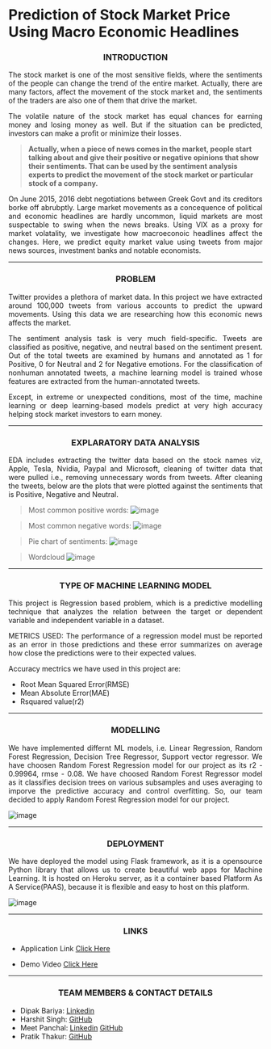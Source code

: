 # Prediction of Stock Market Price Using Macro Economic Headlines

###  <p align="center">  INTRODUCTION </p>  


<p align="justify"> The stock market is one of the most sensitive fields, where the sentiments of the people can change the trend of the entire market. Actually, there are many factors, affect the movement of the stock market and, the sentiments of the traders are also one of them that drive the market. </p>

<p align="justify"> The volatile nature of the stock market has equal chances for earning money and losing money as well. But if the situation can be predicted, investors can make a profit or minimize their losses. </p>

> **Actually, when a piece of news comes in the market, people start talking about and give their positive or negative opinions that show their sentiments. That can be used by the sentiment analysis experts to predict the movement of the stock market or particular stock of a company.**  

<p align="justify"> On June 2015, 2016 debt negotiations between Greek Govt and its creditors borke off abrubptly. Large market movements as a concequence of political and economic headlines are hardly uncommon, liquid markets are most suspectable to swing when the news breaks. Using VIX as a proxy for market volatality, we investigate how macroeconoic headlines affect the changes. Here, we predict equity market value using tweets from major news sources, investment banks and notable economists. </p>  

_________________________________________________________________________________________________________________________________________________________________________________

###  <p align="center"> **PROBLEM**  </p>  


<p align="justify"> Twitter provides a plethora of market data. In this project we have extracted around 100,000 tweets from various accounts to predict the upward movements. Using this data we are researching how this economic news affects the market. </p>

<p align="justify"> The sentiment analysis task is very much field-specific. Tweets are classified as positive, negative, and neutral based on the sentiment present.
Out of the total tweets are examined by humans and annotated as 1 for Positive, 0 for Neutral and 2 for Negative emotions. For the classification of nonhuman annotated tweets, a machine learning model is trained whose features are extracted from the human-annotated tweets. </p>

<p align="justify"> Except, in extreme or unexpected conditions, most of the time, machine learning or deep learning-based models predict at very high accuracy helping stock market investors to earn money. </p>

*********************************************************************************************************************************************************************************

### <p align="center"> **EXPLARATORY DATA ANALYSIS**  </p>  

<p align="justify"> EDA includes extracting the twitter data based on the stock names viz, Apple, Tesla, Nvidia, Paypal and Microsoft, cleaning of twitter data that were pulled i.e., removing unnecessary words from tweets. After cleaning the tweets, below are the plots that were plotted against the sentiments that is Positive, Negative and Neutral. </p>

> Most common positive words:
![image](https://user-images.githubusercontent.com/63631974/137613734-4f797f13-9eb9-4bd1-955b-37e5e801d48e.png) 


> Most common negative words:
![image](https://user-images.githubusercontent.com/63631974/137613755-a28a127d-d35d-4239-bec5-61e2ed541a63.png)

> Pie chart of sentiments:
![image](https://user-images.githubusercontent.com/63631974/137678423-64ed2362-e759-4cb1-b954-97924bca5b01.png)

> Wordcloud
![image](https://user-images.githubusercontent.com/63631974/137678505-6e071b41-c3a8-4b20-93cc-a39e0f968749.png)


---------------------------------------------------------------------------------------------------------------------------------------------------------------------------------


###  <p align="center"> **TYPE OF MACHINE LEARNING MODEL**  </p>  

<p align="justify"> This project is Regression based problem, which is a predictive modelling technique that analyzes the relation between the target or dependent variable and independent variable in a dataset. </p>

<p align="justify"> METRICS USED: The performance of a regression model must be reported as an error in those predictions and these error summarizes on average how close the predictions were to their expected values. </p>

Accuracy mectrics we have used in this project are:

* Root Mean Squared Error(RMSE) 
* Mean Absolute Error(MAE) 
* Rsquared value(r2) 

---------------------------------------------------------------------------------------------------------------------------------------------------------------------------------
### <p align="center"> **MODELLING**  </p>  

<p align="justify"> We have implemented differnt ML models, i.e. Linear Regression, Random Forest Regression, Decision Tree Regressor, Support vector regressor. We have choosen Random Forest Regression model for our project as its r2 - 0.99964, rmse - 0.08. We have choosed Random Forest Regressor model as it classifies decision trees on various subsamples and uses averaging to imporve the predictive accuracy and control overfitting. So, our team decided to apply Random Forest Regression model for our project. </p>

![image](https://user-images.githubusercontent.com/63631974/137613663-88e25be4-b40f-4876-87eb-2280d14a6ad3.png)

---------------------------------------------------------------------------------------------------------------------------------------------------------------------------------
 
### <p align="center"> **DEPLOYMENT**  </p>  

<p align="justify"> We have deployed the model using Flask framework, as it is a opensource Python library that allows us to create beautiful web apps for Machine Learning. It is hosted on Heroku server, as it a container based Platform As A Service(PAAS), because it is flexible and easy to host on this platform. </p>

![image](https://user-images.githubusercontent.com/63631974/137613691-93de716f-224e-4abf-ba58-fc7a9eac38ae.png)

---------------------------------------------------------------------------------------------------------------------------------------------------------------------------------
### <p align="center"> **LINKS**  </p>  
* Application Link
[Click Here](https://stockpriceprediction0.herokuapp.com/)

* Demo Video
[Click Here](https://github.com/dipakbariya/StockMarketPrediction/blob/main/2021-10-16%2012-45-49.mkv)


---------------------------------------------------------------------------------------------------------------------------------------------------------------------------------
### <p align="center"> **TEAM MEMBERS & CONTACT DETAILS**  </p>  
* Dipak Bariya: [Linkedin](https://linkedin.com/in/dipak-bariya/)
* Harshit Singh: [GitHub](https://github.com/HarshuSingh)
* Meet Panchal: [Linkedin](https://www.linkedin.com/in/meet-panchal011/) [GitHub](https://github.com/Meet-011)
* Pratik Thakur: [GitHub](https://github.com/thakur-pratik)
